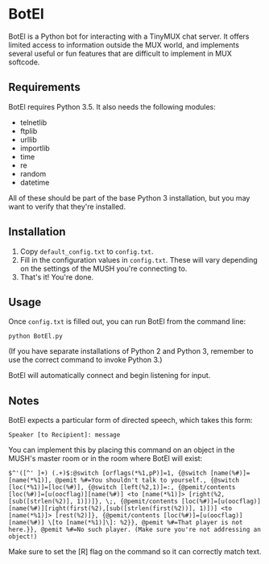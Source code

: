 # BotEl
BotEl is a Python bot for interacting with a TinyMUX chat server. It offers limited access to information outside the MUX world, and implements several useful or fun features that are difficult to implement in MUX softcode.

## Requirements

BotEl requires Python 3.5. It also needs the following modules:
* telnetlib
* ftplib
* urllib
* importlib
* time
* re
* random
* datetime

All of these should be part of the base Python 3 installation, but you may want to verify that they're installed.

## Installation

1. Copy `default_config.txt` to `config.txt`.
2. Fill in the configuration values in `config.txt`. These will vary depending on the settings of the MUSH you're connecting to.
3. That's it! You're done.

## Usage

Once `config.txt` is filled out, you can run BotEl from the command line:

    python BotEl.py

(If you have separate installations of Python 2 and Python 3, remember to use the correct command to invoke Python 3.)

BotEl will automatically connect and begin listening for input.

## Notes

BotEl expects a particular form of directed speech, which takes this form:

    Speaker [to Recipient]: message

You can implement this by placing this command on an object in the MUSH's master room or in the room where BotEl will exist:

    $^'([^' ]+) (.+)$:@switch [orflags(*%1,pP)]=1, {@switch [name(%#)]=[name(*%1)], @pemit %#=You shouldn't talk to yourself., {@switch [loc(*%1)]=[loc(%#)], {@switch [left(%2,1)]=:, {@pemit/contents [loc(%#)]=[u(oocflag)][name(%#)] <to [name(*%1)]> [right(%2,[sub([strlen(%2)], 1)])]}, \;, {@pemit/contents [loc(%#)]=[u(oocflag)][name(%#)][right(first(%2),[sub([strlen(first(%2))], 1)])] <to [name(*%1)]> [rest(%2)]}, {@pemit/contents [loc(%#)]=[u(oocflag)][name(%#)] \[to [name(*%1)]\]: %2}}, @pemit %#=That player is not here.}}, @pemit %#=No such player. (Make sure you're not addressing an object!)

Make sure to set the [R] flag on the command so it can correctly match text.
